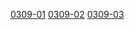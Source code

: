 [0309-01](https://cdn.jsdelivr.net/gh/ghkf85apmv/tars/0309/0309_.7z.001) [0309-02](https://cdn.jsdelivr.net/gh/ghkf85apmv/tars/0309/0309_.7z.002) [0309-03](https://cdn.jsdelivr.net/gh/ghkf85apmv/tars/0308/0308.7z.001)  
